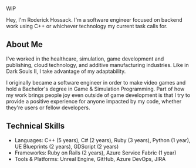 WIP

Hey, I'm Roderick Hossack. I'm a software engineer focused on backend work using C++ or whichever technology my current task calls for.

## About Me

I've worked in the healthcare, simulation, game development and publishing, cloud technology, and additive manufacturing industries. Like in Dark Souls II, I take advantage of my adaptability.

I originally became a software engineer in order to make video games and hold a Bachelor's degree in Game & Simulation Programming. Part of how my work brings people joy even outside of game development is that I try to provide a positive experience for anyone impacted by my code, whether they're users or fellow developers.

## Technical Skills

- Languages: C++ (5 years), C# (2 years), Ruby (3 years), Python (1 year), UE Blueprints
(2 years), GDScript (2 years)
- Frameworks: Ruby on Rails (2 years), Azure Service Fabric (1 year)
- Tools & Platforms: Unreal Engine, GitHub, Azure DevOps, JIRA
   

<!--
**rhossack/rhossack** is a ✨ _special_ ✨ repository because its `README.md` (this file) appears on your GitHub profile.

Here are some ideas to get you started:

- 🔭 I’m currently working on ...
- 🌱 I’m currently learning ...
- 👯 I’m looking to collaborate on ...
- 🤔 I’m looking for help with ...
- 💬 Ask me about ...
- 📫 How to reach me: ...
- 😄 Pronouns: ...
- ⚡ Fun fact: ...
-->
